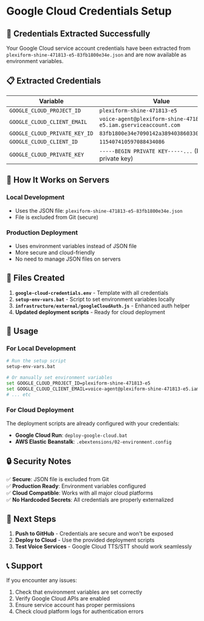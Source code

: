 # Google Cloud Credentials Setup

## 🔐 **Credentials Extracted Successfully**

Your Google Cloud service account credentials have been extracted from `plexiform-shine-471813-e5-83fb1800e34e.json` and are now available as environment variables.

## 📋 **Extracted Credentials**

| Variable | Value |
|----------|-------|
| `GOOGLE_CLOUD_PROJECT_ID` | `plexiform-shine-471813-e5` |
| `GOOGLE_CLOUD_CLIENT_EMAIL` | `voice-agent@plexiform-shine-471813-e5.iam.gserviceaccount.com` |
| `GOOGLE_CLOUD_PRIVATE_KEY_ID` | `83fb1800e34e7090142a38940386033044a6b80b` |
| `GOOGLE_CLOUD_CLIENT_ID` | `115407410597088434086` |
| `GOOGLE_CLOUD_PRIVATE_KEY` | `-----BEGIN PRIVATE KEY-----...` (Full private key) |

## 🚀 **How It Works on Servers**

### **Local Development**
- Uses the JSON file: `plexiform-shine-471813-e5-83fb1800e34e.json`
- File is excluded from Git (secure)

### **Production Deployment**
- Uses environment variables instead of JSON file
- More secure and cloud-friendly
- No need to manage JSON files on servers

## 📁 **Files Created**

1. **`google-cloud-credentials.env`** - Template with all credentials
2. **`setup-env-vars.bat`** - Script to set environment variables locally
3. **`infrastructure/external/googleCloudAuth.js`** - Enhanced auth helper
4. **Updated deployment scripts** - Ready for cloud deployment

## 🔧 **Usage**

### **For Local Development**
```bash
# Run the setup script
setup-env-vars.bat

# Or manually set environment variables
set GOOGLE_CLOUD_PROJECT_ID=plexiform-shine-471813-e5
set GOOGLE_CLOUD_CLIENT_EMAIL=voice-agent@plexiform-shine-471813-e5.iam.gserviceaccount.com
# ... etc
```

### **For Cloud Deployment**
The deployment scripts are already configured with your credentials:

- **Google Cloud Run**: `deploy-google-cloud.bat`
- **AWS Elastic Beanstalk**: `.ebextensions/02-environment.config`

## 🔒 **Security Notes**

✅ **Secure**: JSON file is excluded from Git  
✅ **Production Ready**: Environment variables configured  
✅ **Cloud Compatible**: Works with all major cloud platforms  
✅ **No Hardcoded Secrets**: All credentials are properly externalized  

## 🎯 **Next Steps**

1. **Push to GitHub** - Credentials are secure and won't be exposed
2. **Deploy to Cloud** - Use the provided deployment scripts
3. **Test Voice Services** - Google Cloud TTS/STT should work seamlessly

## 📞 **Support**

If you encounter any issues:
1. Check that environment variables are set correctly
2. Verify Google Cloud APIs are enabled
3. Ensure service account has proper permissions
4. Check cloud platform logs for authentication errors
